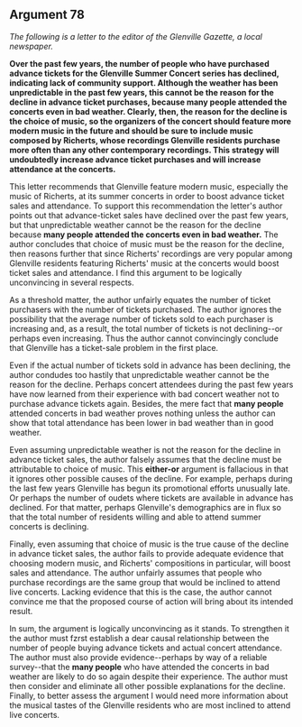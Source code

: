 
Argument 78
---------------------------

*The following is a letter to the editor of the Glenville Gazette, a local newspaper.*

**Over the past few years, the number of people who have purchased advance tickets for the
Glenville Summer Concert series has declined, indicating lack of community support. Although
the weather has been unpredictable in the past few years, this cannot be the reason for the
decline in advance ticket purchases, because many people attended the concerts even in bad
weather. Clearly, then, the reason for the decline is the choice of music, so the organizers of
the concert should feature more modern music in the future and should be sure to include
music composed by Richerts, whose recordings Glenville residents purchase more often than
any other contemporary recordings. This strategy will undoubtedly increase advance ticket
purchases and will increase attendance at the concerts.**


This letter recommends that Glenville feature modern music, especially the music of
Richerts, at its summer concerts in order to boost advance ticket sales and attendance. To
support this recommendation the letter's author points out that advance-ticket sales have
declined over the past few years, but that unpredictable weather cannot be the reason for the
decline because **many people attended the concerts even in bad weather.** The author
concludes that choice of music must be the reason for the decline, then reasons further that
since Richerts' recordings are very popular among Glenville residents featuring Richerts'
music at the concerts would boost ticket sales and attendance. I find this argument to be
logically unconvincing in several respects.

As a threshold matter, the author unfairly equates the number of ticket purchasers with the
number of tickets purchased. The author ignores the possibility that the average number of
tickets sold to each purchaser is increasing and, as a result, the total number of tickets is not
declining--or perhaps even increasing. Thus the author cannot convincingly conclude that
Glenville has a ticket-sale problem in the first place.

Even if the actual number of tickets sold in advance has been declining, the author
condudes too hastily that unpredictable weather cannot be the reason for the decline. Perhaps
concert attendees during the past few years have now learned from their experience with bad
concert weather not to purchase advance tickets again. Besides, the mere fact that **many
people** attended concerts in bad weather proves nothing unless the author can show that total
attendance has been lower in bad weather than in good weather.

Even assuming unpredictable weather is not the reason for the decline in advance ticket
sales, the author falsely assumes that the decline must be attributable to choice of music. This
**either-or** argument is fallacious in that it ignores other possible causes of the decline. For
example, perhaps during the last few years Glenville has begun its promotional efforts
unusually late. Or perhaps the number of oudets where tickets are available in advance has
declined. For that matter, perhaps Glenville's demographics are in flux so that the total number
of residents willing and able to attend summer concerts is declining.

Finally, even assuming that choice of music is the true cause of the decline in advance ticket
sales, the author fails to provide adequate evidence that choosing modern music, and
Richerts' compositions in particular, will boost sales and attendance. The author unfairly
assumes that people who purchase recordings are the same group that would be inclined to
attend live concerts. Lacking evidence that this is the case, the author cannot convince me that
the proposed course of action will bring about its intended result.

In sum, the argument is logically unconvincing as it stands. To strengthen it the author must
fzrst establish a dear causal relationship between the number of people buying advance
tickets and actual concert attendance. The author must also provide evidence--perhaps by
way of a reliable survey--that the **many people** who have attended the concerts in bad
weather are likely to do so again despite their experience. The author must then consider and
eliminate all other possible explanations for the decline. Finally, to better assess the argument
I would need more information about the musical tastes of the Glenville residents who are
most inclined to attend live concerts.

